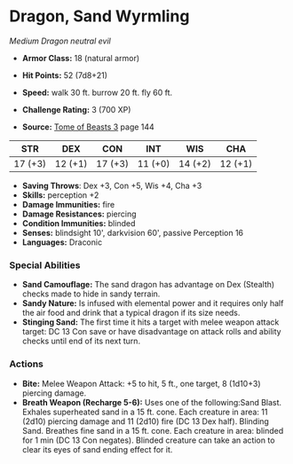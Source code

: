 # Dragon, Sand Wyrmling

*Medium* *Dragon* *neutral evil*

- **Armor Class:** 18 (natural armor)
- **Hit Points:** 52 (7d8+21)
- **Speed:** walk 30 ft. burrow 20 ft. fly 60 ft.

- **Challenge Rating:** 3 (700 XP)
- **Source:** [Tome of Beasts 3](https://koboldpress.com/kpstore/product/tome-of-beasts-3-for-5th-edition/) page 144

| STR | DEX | CON | INT | WIS | CHA |
| --- | --- | --- | --- | --- | --- |
| 17 (+3) | 12 (+1) | 17 (+3) | 11 (+0) | 14 (+2) | 12 (+1) |

- **Saving Throws**: Dex +3, Con +5, Wis +4, Cha +3
- **Skills:** perception +2
- **Damage Immunities:** fire
- **Damage Resistances:** piercing
- **Condition Immunities:** blinded
- **Senses:** blindsight 10', darkvision 60', passive Perception 16
- **Languages:** Draconic

### Special Abilities

- **Sand Camouflage:** The sand dragon has advantage on Dex (Stealth) checks made to hide in sandy terrain. 
- **Sandy Nature:** Is infused with elemental power and it requires only half the air food and drink that a typical dragon if its size needs.
- **Stinging Sand:** The first time it hits a target with melee weapon attack target: DC 13 Con save or have disadvantage on attack rolls and ability checks until end of its next turn.

### Actions

- **Bite:** Melee Weapon Attack: +5 to hit, 5 ft., one target, 8 (1d10+3) piercing damage.
- **Breath Weapon (Recharge 5-6):** Uses one of the following:Sand Blast. Exhales superheated sand in a 15 ft. cone. Each creature in area: 11 (2d10) piercing damage and 11 (2d10) fire (DC 13 Dex half). Blinding Sand. Breathes fine sand in a 15 ft. cone. Each creature in area: blinded for 1 min (DC 13 Con negates). Blinded creature can take an action to clear its eyes of sand ending effect for it.


